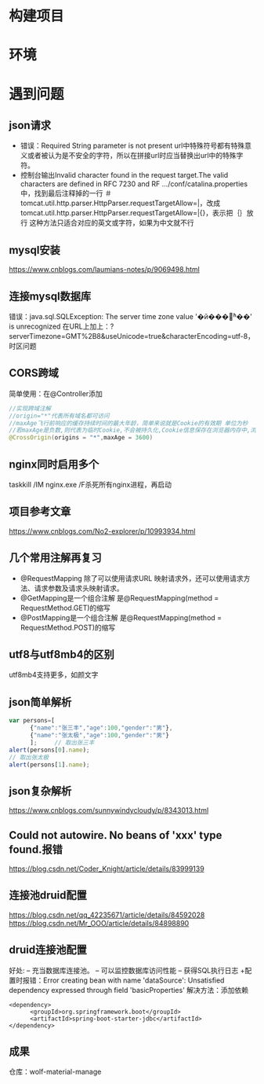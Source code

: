 # 构建项目
# 环境
# 遇到问题
## json请求
+ 错误：Required String parameter is not present
url中特殊符号都有特殊意义或者被认为是不安全的字符，所以在拼接url时应当替换出url中的特殊字符。
+ 控制台输出Invalid character found in the request target.The valid characters are defined in RFC 7230 and RF
.../conf/catalina.properties中，找到最后注释掉的一行 ＃tomcat.util.http.parser.HttpParser.requestTargetAllow=|，改成tomcat.util.http.parser.HttpParser.requestTargetAllow=|{}，表示把｛｝放行
这种方法只适合对应的英文或字符，如果为中文就不行
## mysql安装
https://www.cnblogs.com/laumians-notes/p/9069498.html
## 连接mysql数据库
错误：java.sql.SQLException: The server time zone value '�й���׼ʱ��' is unrecognized
在URL上加上：?serverTimezone=GMT%2B8&useUnicode=true&characterEncoding=utf-8，时区问题
## CORS跨域
简单使用：在@Controller添加
```java
//实现跨域注解
//origin="*"代表所有域名都可访问
//maxAge飞行前响应的缓存持续时间的最大年龄，简单来说就是Cookie的有效期 单位为秒
//若maxAge是负数,则代表为临时Cookie,不会被持久化,Cookie信息保存在浏览器内存中,浏览器关闭Cookie就消失
@CrossOrigin(origins = "*",maxAge = 3600)
```
## nginx同时启用多个
taskkill /IM  nginx.exe  /F杀死所有nginx进程，再启动
## 项目参考文章
https://www.cnblogs.com/No2-explorer/p/10993934.html
## 几个常用注解再复习
+ @RequestMapping 除了可以使用请求URL 映射请求外，还可以使用请求方法、请求参数及请求头映射请求。
+ @GetMapping是一个组合注解 是@RequestMapping(method = RequestMethod.GET)的缩写
+ @PostMapping是一个组合注解 是@RequestMapping(method = RequestMethod.POST)的缩写
## utf8与utf8mb4的区别
utf8mb4支持更多，如颜文字
## json简单解析
```js
var persons=[
      {"name":"张三丰","age":100,"gender":"男"},
      {"name":"张太极","age":100,"gender":"男"}
      ];     // 取出张三丰
alert(persons[0].name);
// 取出张太极
alert(persons[1].name);
```
## json复杂解析
https://www.cnblogs.com/sunnywindycloudy/p/8343013.html
## Could not autowire. No beans of 'xxx' type found.报错
https://blog.csdn.net/Coder_Knight/article/details/83999139
## 连接池druid配置
https://blog.csdn.net/qq_42235671/article/details/84592028
https://blog.csdn.net/Mr_OOO/article/details/84898890
## druid连接池配置
好处:
– 充当数据库连接池。
– 可以监控数据库访问性能
– 获得SQL执行日志
+配置时报错：Error creating bean with name 'dataSource': Unsatisfied dependency expressed through field 'basicProperties'
解决方法：添加依赖
```pom
<dependency>
      <groupId>org.springframework.boot</groupId>
      <artifactId>spring-boot-starter-jdbc</artifactId>
</dependency>
```
## 成果
仓库：wolf-material-manage
